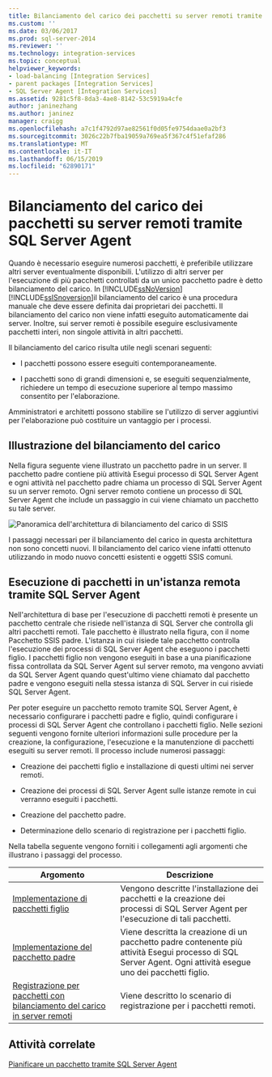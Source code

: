 ```yaml
---
title: Bilanciamento del carico dei pacchetti su server remoti tramite SQL Server Agent | Microsoft Docs
ms.custom: ''
ms.date: 03/06/2017
ms.prod: sql-server-2014
ms.reviewer: ''
ms.technology: integration-services
ms.topic: conceptual
helpviewer_keywords:
- load-balancing [Integration Services]
- parent packages [Integration Services]
- SQL Server Agent [Integration Services]
ms.assetid: 9281c5f8-8da3-4ae8-8142-53c5919a4cfe
author: janinezhang
ms.author: janinez
manager: craigg
ms.openlocfilehash: a7c1f4792d97ae82561f0d05fe9754daae0a2bf3
ms.sourcegitcommit: 3026c22b7fba19059a769ea5f367c4f51efaf286
ms.translationtype: MT
ms.contentlocale: it-IT
ms.lasthandoff: 06/15/2019
ms.locfileid: "62890171"
---
```

# <a name="load-balancing-packages-on-remote-servers-by-using-sql-server-agent"></a>Bilanciamento del carico dei pacchetti su server remoti tramite SQL Server Agent
  Quando è necessario eseguire numerosi pacchetti, è preferibile utilizzare altri server eventualmente disponibili. L'utilizzo di altri server per l'esecuzione di più pacchetti controllati da un unico pacchetto padre è detto bilanciamento del carico. In [!INCLUDE[ssNoVersion](../../includes/ssnoversion-md.md)] [!INCLUDE[ssISnoversion](../../includes/ssisnoversion-md.md)]il bilanciamento del carico è una procedura manuale che deve essere definita dai proprietari dei pacchetti. Il bilanciamento del carico non viene infatti eseguito automaticamente dai server. Inoltre, sui server remoti è possibile eseguire esclusivamente pacchetti interi, non singole attività in altri pacchetti.  
  
 Il bilanciamento del carico risulta utile negli scenari seguenti:  
  
-   I pacchetti possono essere eseguiti contemporaneamente.  
  
-   I pacchetti sono di grandi dimensioni e, se eseguiti sequenzialmente, richiedere un tempo di esecuzione superiore al tempo massimo consentito per l'elaborazione.  
  
 Amministratori e architetti possono stabilire se l'utilizzo di server aggiuntivi per l'elaborazione può costituire un vantaggio per i processi.  
  
## <a name="illustration-of-load-balancing"></a>Illustrazione del bilanciamento del carico  
 Nella figura seguente viene illustrato un pacchetto padre in un server. Il pacchetto padre contiene più attività Esegui processo di SQL Server Agent e ogni attività nel pacchetto padre chiama un processo di SQL Server Agent su un server remoto. Ogni server remoto contiene un processo di SQL Server Agent che include un passaggio in cui viene chiamato un pacchetto su tale server.  
  
 ![Panoramica dell'architettura di bilanciamento del carico di SSIS](../media/loadbalancingoverview.gif "Panoramica dell'architettura di bilanciamento del carico di SSIS")  
  
 I passaggi necessari per il bilanciamento del carico in questa architettura non sono concetti nuovi. Il bilanciamento del carico viene infatti ottenuto utilizzando in modo nuovo concetti esistenti e oggetti SSIS comuni.  
  
## <a name="execution-of-packages-on-a-remote-instance-by-using-sql-server-agent"></a>Esecuzione di pacchetti in un'istanza remota tramite SQL Server Agent  
 Nell'architettura di base per l'esecuzione di pacchetti remoti è presente un pacchetto centrale che risiede nell'istanza di SQL Server che controlla gli altri pacchetti remoti. Tale pacchetto è illustrato nella figura, con il nome Pacchetto SSIS padre. L'istanza in cui risiede tale pacchetto controlla l'esecuzione dei processi di SQL Server Agent che eseguono i pacchetti figlio. I pacchetti figlio non vengono eseguiti in base a una pianificazione fissa controllata da SQL Server Agent sul server remoto, ma vengono avviati da SQL Server Agent quando quest'ultimo viene chiamato dal pacchetto padre e vengono eseguiti nella stessa istanza di SQL Server in cui risiede SQL Server Agent.  
  
 Per poter eseguire un pacchetto remoto tramite SQL Server Agent, è necessario configurare i pacchetti padre e figlio, quindi configurare i processi di SQL Server Agent che controllano i pacchetti figlio. Nelle sezioni seguenti vengono fornite ulteriori informazioni sulle procedure per la creazione, la configurazione, l'esecuzione e la manutenzione di pacchetti eseguiti su server remoti. Il processo include numerosi passaggi:  
  
-   Creazione dei pacchetti figlio e installazione di questi ultimi nei server remoti.  
  
-   Creazione dei processi di SQL Server Agent sulle istanze remote in cui verranno eseguiti i pacchetti.  
  
-   Creazione del pacchetto padre.  
  
-   Determinazione dello scenario di registrazione per i pacchetti figlio.  
  
 Nella tabella seguente vengono forniti i collegamenti agli argomenti che illustrano i passaggi del processo.  
  
|Argomento|Descrizione|  
|-----------|-----------------|  
|[Implementazione di pacchetti figlio](../implementation-of-child-packages.md)|Vengono descritte l'installazione dei pacchetti e la creazione dei processi di SQL Server Agent per l'esecuzione di tali pacchetti.|  
|[Implementazione del pacchetto padre](../implementation-of-the-parent-package.md)|Viene descritta la creazione di un pacchetto padre contenente più attività Esegui processo di SQL Server Agent. Ogni attività esegue uno dei pacchetti figlio.|  
|[Registrazione per pacchetti con bilanciamento del carico in server remoti](../logging-for-load-balanced-packages-on-remote-servers.md)|Viene descritto lo scenario di registrazione per i pacchetti remoti.|  
  
## <a name="related-tasks"></a>Attività correlate  
 [Pianificare un pacchetto tramite SQL Server Agent](../schedule-a-package-by-using-sql-server-agent.md)  
  
  
